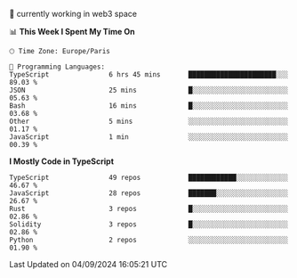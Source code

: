 🔭 currently working in web3 space

<!--START_SECTION:waka-->
📊 **This Week I Spent My Time On** 

```text
🕑︎ Time Zone: Europe/Paris

💬 Programming Languages: 
TypeScript               6 hrs 45 mins       ██████████████████████░░░   89.03 % 
JSON                     25 mins             █░░░░░░░░░░░░░░░░░░░░░░░░   05.63 % 
Bash                     16 mins             █░░░░░░░░░░░░░░░░░░░░░░░░   03.68 % 
Other                    5 mins              ░░░░░░░░░░░░░░░░░░░░░░░░░   01.17 % 
JavaScript               1 min               ░░░░░░░░░░░░░░░░░░░░░░░░░   00.39 % 
```

**I Mostly Code in TypeScript** 

```text
TypeScript               49 repos            ████████████░░░░░░░░░░░░░   46.67 % 
JavaScript               28 repos            ███████░░░░░░░░░░░░░░░░░░   26.67 % 
Rust                     3 repos             █░░░░░░░░░░░░░░░░░░░░░░░░   02.86 % 
Solidity                 3 repos             █░░░░░░░░░░░░░░░░░░░░░░░░   02.86 % 
Python                   2 repos             ░░░░░░░░░░░░░░░░░░░░░░░░░   01.90 % 
```




 Last Updated on 04/09/2024 16:05:21 UTC
<!--END_SECTION:waka-->
